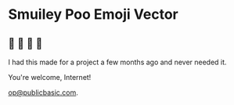 # Smuiley Poo Emoji Vector 

## 💩 💩 💩 💩 

I had this made for a project a few months ago and never needed it.

You're welcome, Internet!

op@publicbasic.com.
